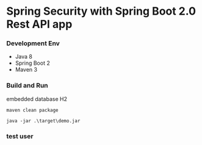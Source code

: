 # Spring Security with Spring Boot 2.0 Rest API app

### Development Env 

* Java 8
* Spring Boot 2
* Maven 3

### Build and Run

embedded database H2

```text
maven clean package
```
```text
java -jar .\target\demo.jar
```

### test user

